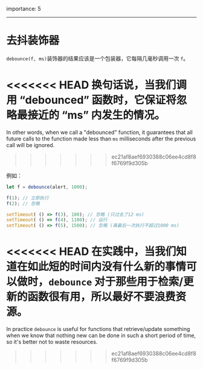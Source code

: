 importance: 5

---

# 去抖装饰器

`debounce(f, ms)`装饰器的结果应该是一个包装器，它每隔几毫秒调用一次 `f`。

<<<<<<< HEAD
换句话说，当我们调用 “debounced” 函数时，它保证将忽略最接近的 “ms” 内发生的情况。
=======
In other words, when we call a "debounced" function, it guarantees that all future calls to the function made less than `ms` milliseconds after the previous call will be ignored.
>>>>>>> ec21af8aef6930388c06ee4cd8f8f6769f9d305b

例如：

```js no-beautify
let f = debounce(alert, 1000);

f(1); // 立即执行
f(2); // 忽略

setTimeout( () => f(3), 100); // 忽略 (只过去了12 ms)
setTimeout( () => f(4), 1100); // 运行
setTimeout( () => f(5), 1500); // 忽略 (离最后一次执行不超过1000 ms)
```

<<<<<<< HEAD
在实践中，当我们知道在如此短的时间内没有什么新的事情可以做时，`debounce` 对于那些用于检索/更新的函数很有用，所以最好不要浪费资源。
=======
In practice `debounce` is useful for functions that retrieve/update something when we know that nothing new can be done in such a short period of time, so it's better not to waste resources.
>>>>>>> ec21af8aef6930388c06ee4cd8f8f6769f9d305b
